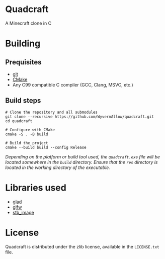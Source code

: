 # Quadcraft
A Minecraft clone in C

# Building
## Prequisites
* [git](https://git-scm.com/)
* [CMake](https://cmake.org/)
* Any C99 compatible C compiler (GCC, Clang, MSVC, etc.)

## Build steps
```shell
# Clone the repository and all submodules
git clone --recursive https://github.com/WyvernAllow/quadcraft.git
cd quadcraft

# Configure with CMake
cmake -S . -B build

# Build the project
cmake --build build --config Release
```

*Depending on the platform or build tool used, the `quadcraft.exe` file will be located somewhere in the `build` directory. Ensure that the `res` directory is located in the working directory of the executable.*

# Libraries used
* [glad](https://gen.glad.sh/)
* [glfw](https://www.glfw.org/)
* [stb_image](https://github.com/nothings/stb)

# License
Quadcraft is distributed under the zlib license, available in the `LICENSE.txt` file.